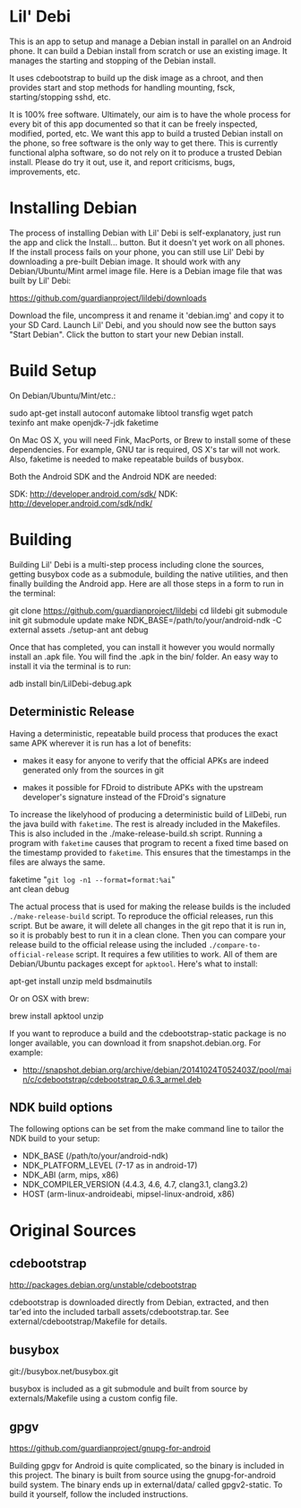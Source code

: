 
Lil' Debi
=========

This is an app to setup and manage a Debian install in parallel on an Android
phone.  It can build a Debian install from scratch or use an existing image.
It manages the starting and stopping of the Debian install.

It uses cdebootstrap to build up the disk image as a chroot, and then provides
start and stop methods for handling mounting, fsck, starting/stopping sshd,
etc.

It is 100% free software. Ultimately, our aim is to have the whole
process for every bit of this app documented so that it can be freely
inspected, modified, ported, etc.  We want this app to build a trusted Debian
install on the phone, so free software is the only way to get there.  This is
currently functional alpha software, so do not rely on it to produce a trusted
Debian install.  Please do try it out, use it, and report criticisms, bugs,
improvements, etc.


Installing Debian
=================

The process of installing Debian with Lil' Debi is self-explanatory, just run
the app and click the Install... button.  But it doesn't yet work on all
phones.  If the install process fails on your phone, you can still use Lil'
Debi by downloading a pre-built Debian image.  It should work with any
Debian/Ubuntu/Mint armel image file.  Here is a Debian image file that was
built by Lil' Debi:

https://github.com/guardianproject/lildebi/downloads

Download the file, uncompress it and rename it 'debian.img' and copy it to
your SD Card.  Launch Lil' Debi, and you should now see the button says "Start
Debian".  Click the button to start your new Debian install.


Build Setup
===========

On Debian/Ubuntu/Mint/etc.:

  sudo apt-get install autoconf automake libtool transfig wget patch \
       texinfo ant make openjdk-7-jdk faketime

On Mac OS X, you will need Fink, MacPorts, or Brew to install some of these
dependencies.  For example, GNU tar is required, OS X's tar will not work.
Also, faketime is needed to make repeatable builds of busybox.

Both the Android SDK and the Android NDK are needed:

SDK: http://developer.android.com/sdk/
NDK: http://developer.android.com/sdk/ndk/


Building
========

Building Lil' Debi is a multi-step process including clone the sources,
getting busybox code as a submodule, building the native utilities, and then
finally building the Android app.  Here are all those steps in a form to run
in the terminal:

  git clone https://github.com/guardianproject/lildebi
  cd lildebi
  git submodule init
  git submodule update
  make NDK_BASE=/path/to/your/android-ndk -C external assets
  ./setup-ant
  ant debug

Once that has completed, you can install it however you would normally install
an .apk file.  You will find the .apk in the bin/ folder.  An easy way to
install it via the terminal is to run:

  adb install bin/LilDebi-debug.apk


Deterministic Release
---------------------

Having a deterministic, repeatable build process that produces the exact same
APK wherever it is run has a lot of benefits:

* makes it easy for anyone to verify that the official APKs are indeed
  generated only from the sources in git

* makes it possible for FDroid to distribute APKs with the upstream
  developer's signature instead of the FDroid's signature

To increase the likelyhood of producing a deterministic build of LilDebi, run
the java build with `faketime`.  The rest is already included in the
Makefiles.  This is also included in the ./make-release-build.sh
script. Running a program with `faketime` causes that program to recent a
fixed time based on the timestamp provided to `faketime`.  This ensures that
the timestamps in the files are always the same.

  faketime "`git log -n1 --format=format:%ai`" \
    ant clean debug

The actual process that is used for making the release builds is the included
`./make-release-build` script.  To reproduce the official releases, run this
script. But be aware, it will delete all changes in the git repo that it is
run in, so it is probably best to run it in a clean clone.  Then you can
compare your release build to the official release using the included
`./compare-to-official-release` script.  It requires a few utilities to work.
All of them are Debian/Ubuntu packages except for `apktool`.  Here's what to
install:

  apt-get install unzip meld bsdmainutils

Or on OSX with brew:

  brew install apktool unzip

If you want to reproduce a build and the cdebootstrap-static package is no
longer available, you can download it from snapshot.debian.org.  For example:

 * http://snapshot.debian.org/archive/debian/20141024T052403Z/pool/main/c/cdebootstrap/cdebootstrap_0.6.3_armel.deb

NDK build options
-----------------

The following options can be set from the make command line to tailor the NDK
build to your setup:

 * NDK_BASE             (/path/to/your/android-ndk)
 * NDK_PLATFORM_LEVEL   (7-17 as in android-17)
 * NDK_ABI              (arm, mips, x86)
 * NDK_COMPILER_VERSION (4.4.3, 4.6, 4.7, clang3.1, clang3.2)
 * HOST                 (arm-linux-androideabi, mipsel-linux-android, x86)


Original Sources
================

cdebootstrap
-----------
http://packages.debian.org/unstable/cdebootstrap

cdebootstrap is downloaded directly from Debian, extracted, and then
tar'ed into the included tarball assets/cdebootstrap.tar. See
external/cdebootstrap/Makefile for details.


busybox
-------
git://busybox.net/busybox.git

busybox is included as a git submodule and built from source by
externals/Makefile using a custom config file.


gpgv
----
https://github.com/guardianproject/gnupg-for-android

Building gpgv for Android is quite complicated, so the binary is included in
this project. The binary is built from source using the gnupg-for-android
build system.  The binary ends up in external/data/ called gpgv2-static.  To
build it yourself, follow the included instructions.
